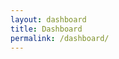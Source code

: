```yaml
---
layout: dashboard
title: Dashboard
permalink: /dashboard/
---
```



<style>
.bar {
  fill: steelblue;
}

.bar:hover {
  fill: brown;
}

.axis {
  font: 10px sans-serif;
}

.axis path,
.axis line {
  fill: none;
  stroke: #000;
  shape-rendering: crispEdges;
}

.x.axis path {
  /*display: none;*/
}

.hidden{
  display: none;
}

#loading {
  text-align: center;
  position: absolute;
  padding-left: 200px;
  padding-top: 100px;
  height: 20px;
  font: 16px sans-serif;
}

#tooltip {
  position: absolute;
  width: auto;
  height: auto;
  padding: 2px 2px;
  -webkit-border-radius: 3px;
  -moz-border-radius: 3px;
  border-radius: 3px;
  -webkit-box-shadow: 2px 2px 5px rgba(0, 0, 0, 0.4);
  -moz-box-shadow: 2px 2px 5px rgba(0, 0, 0, 0.4);
  box-shadow: 2px 2px 5px rgba(0, 0, 0, 0.4);
  pointer-events: none;
  background-color: #bbb;
}

#tooltip p {
  margin: 0 0 0 0;
  padding: 2px 2px;
  font-family: sans-serif;
  font-size: 14px;
}

.axis .minor line {
  stroke: #777;
  stroke-dasharray: 2,2;
}

.line {
  fill: none;
  stroke: red;
  stroke-width: 1.5px;
}

</style>

<div id="tooltip" class="hidden">
	<p id="tip"></p>
</div>

<div id="chart"></div>


<script src="http://d3js.org/d3.v3.min.js"></script>
<script>
// define size and margings
var margin = {top: 20, right: 20, bottom: 30, left: 40},
    width = 700 - margin.left - margin.right,
    height = 500 - margin.top - margin.bottom;

// x, y and z axes: type (ordinal/linear/...), ranges, ticks formatting
var x = d3.scale.ordinal()
    .rangeRoundBands([0, width], 0.15);

var y = d3.scale.linear()
          .range([height, 0]);

var z = d3.scale.linear()
          .range([height, 0]);

var xAxis = d3.svg.axis()
              .scale(x)
              .orient("bottom")
              .tickFormat(d3.time.format("%Y"));

var yAxis = d3.svg.axis()
    .scale(y)
    .orient("left");

var zAxis = d3.svg.axis()
    .scale(z)
    .orient("right");


// chart creation and positioning
var svg = d3.select("#chart").append("svg")
    .attr("width", width + margin.left + margin.right)
    .attr("height", height + margin.top + margin.bottom)
  .append("g")
    .attr("transform", "translate(" + margin.left + "," + margin.top + ")");

// pointers to <div>s
var loading = d3.select("#loading");
var tooltip = d3.select("#tooltip").classed("hidden", true);
var tip = d3.select("#tip")

// register on mouseover event for tooltip management
svg.on("mousemove", function() {
  // update tooltip position
  tooltip.style("top", (event.pageY-10)+"px").style("left",(event.pageX+10)+"px");
  return true;
});


// the line
var line = d3.svg.line()
    .x(function(d) { return x(d.year) + x.rangeBand()/2; })
    .y(function(d) { return z(d.per_cent_change); });

// the zero line
// TODO

// read the data and draw the chart
d3.csv("data.csv", function(error, data) {
  if (error) return console.error(error);
  loading.classed("hidden", true);

  // properly read the data
  var parseDate = d3.time.format("%Y").parse;
  data.forEach(function(d) {
    d.year = parseDate(d.year);
    d.avg_daily = + d.avg_daily;
    d.per_cent_change = +d.per_cent_change;
  });

  x.domain(data.map(function(d){return d.year;}));
  y.domain(d3.extent(data, function(d) { return d.avg_daily; })).nice();
  z.domain(d3.extent(data, function(d) { return d.per_cent_change; })).nice();

  svg.append("g")
      .attr("class", "x axis")
      .attr("transform", "translate(0," + height + ")")
      .call(xAxis)
    .append("text")
      .attr("x", width)
      .attr("dy", "3em")
      .style("text-anchor", "end")
      .text("Year");

  svg.append("g")
      .attr("class", "y axis left")
      .call(yAxis)
    .append("text")
      .attr("transform", "rotate(-90)")
      .attr("y", 6)
      .attr("dy", ".65em")
      .style("text-anchor", "end")
      .text("Avg. daily EU IFR flights");

  // bar chart
  svg.selectAll(".bar")
      .data(data)
    .enter().append("rect")
      .attr("class", "bar")
      .attr("x", function(d) { return x(d.year); })
      .attr("width", x.rangeBand())
      .attr("y", function(d) { return y(d.avg_daily); })
      .attr("height", function(d) { return height - y(d.avg_daily); })
      .on("mouseover", function(d,i) {
        d3.select(this).style({'stroke-opacity':1,'stroke':'#F00'});
        tooltip.classed("hidden", false);
        tip.text("" + d.avg_daily + " IFR flights");
      })
      .on("mouseout", function(d) {
        this.style.stroke = "none";
        tooltip.classed("hidden", true);
      });


  // line chart
  var gz = svg.append("g")
      .attr("class", "y axis right")
      .attr("transform", "translate(" + width + ", 0)")
      .call(zAxis)
    .append("text")
      .attr("transform", "rotate(-90)")
      .attr("y", 6)
      .attr("dy", "-1.0em")
      .style("text-anchor", "end")
      .text("year on year (%)");

  // gz.selectAll("g.y.axis.right g.tick line")
  //   .attr("x2", function(d) { return d.per_cent_change == 0; })
  //   .classed("minor", true);

  svg.append("path")
      .datum(data)
      .attr("class", "line")
      .attr("d", line);

  // Add the points!
  svg.selectAll(".point")
      .data(data)
    .enter().append("circle")
      .attr("class", "point")
      .attr("r", 4.5)
      .attr("cx", function(d) { return x(d.year) + x.rangeBand()/2; })
      .attr("cy", function(d) { return z(d.per_cent_change); })
      .on("mouseover", function(d,i) {
        d3.select(this).style({'stroke-opacity':1,'stroke':'#F00'});
        tooltip.classed("hidden", false);
        tip.text("" + d.per_cent_change + "%");
      })
      .on("mouseout", function(d) {
        this.style.stroke = "none";
        tooltip.classed("hidden", true);
      });

// TODO: 0 line

  // primitive legend: TODO make it better
  var legend = svg.append("g")
    .attr("transform", "translate("+(width/2)+")");
  legend.append("text")
    .attr("dy", ".35em")
    .attr("x", 26)
    .text("Average daily IFR Flights (EU-wide)");
  legend.append("text")
    .attr("dy", ".35em")
    .attr("y", 15)
    .attr("x", 26)
    .text("(hover with the mouse to see values)");

});

</script>